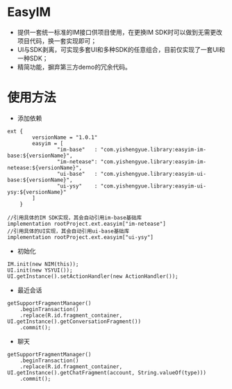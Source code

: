 # EasyIM
- 提供一套统一标准的IM接口供项目使用，在更换IM SDK时可以做到无需更改项目代码，换一套实现即可；
- UI与SDK剥离，可实现多套UI和多种SDK的任意组合，目前仅实现了一套UI和一种SDK；
- 精简功能，摒弃第三方demo的冗余代码。

# 使用方法
- 添加依赖

```
ext {
        versionName = "1.0.1"
        easyim = [
                "im-base"   : "com.yishengyue.library:easyim-im-base:${versionName}",
                "im-netease": "com.yishengyue.library:easyim-im-netease:${versionName}",
                "ui-base"   : "com.yishengyue.library:easyim-ui-base:${versionName}",
                "ui-ysy"    : "com.yishengyue.library:easyim-ui-ysy:${versionName}"
        ]
    }
```

```
//引用具体的IM SDK实现，其会自动引用im-base基础库
implementation rootProject.ext.easyim["im-netease"]
//引用具体的UI实现，其会自动引用ui-base基础库
implementation rootProject.ext.easyim["ui-ysy"]
```
- 初始化

```
IM.init(new NIM(this));
UI.init(new YSYUI());
UI.getInstance().setActionHandler(new ActionHandler());
```
- 最近会话

```
getSupportFragmentManager()
    .beginTransaction()
    .replace(R.id.fragment_container, UI.getInstance().getConversationFragment())
    .commit();
```
- 聊天

```
getSupportFragmentManager()
    .beginTransaction()
    .replace(R.id.fragment_container, UI.getInstance().getChatFragment(account, String.valueOf(type)))
    .commit();
```